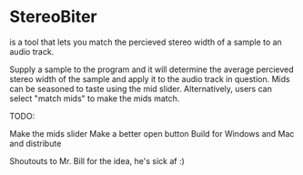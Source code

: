 # StereoBiter

is a tool that lets you match the percieved stereo width of a sample to an audio track.

Supply a sample to the program and it will determine the average percieved stereo width of the sample and apply it to the audio track in question. Mids can be seasoned to taste using the mid slider. Alternatively, users can select "match mids" to make the mids match.

TODO:

Make the mids slider
Make a better open button
Build for Windows and Mac and distribute

Shoutouts to Mr. Bill for the idea, he's sick af :)

